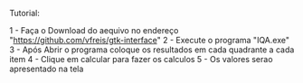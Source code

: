 Tutorial:

1 - Faça o Download do aequivo no endereço "https://github.com/vfreis/gtk-interface"
2 - Execute o programa "IQA.exe"
3 - Após Abrir o programa coloque os resultados em cada quadrante a cada item 
4 - Clique em calcular para fazer os calculos
5 - Os valores serao apresentado na tela 

